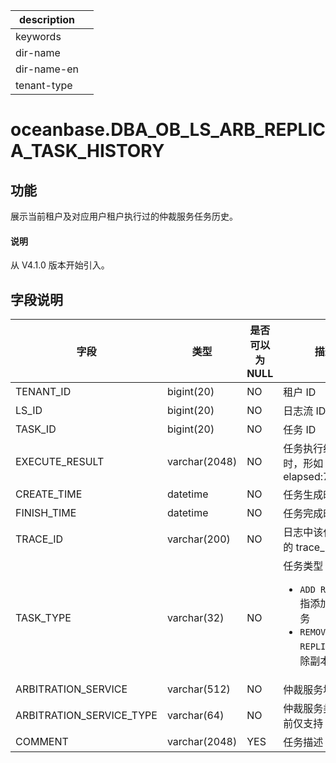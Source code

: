 |description||
|---|---|
|keywords||
|dir-name||
|dir-name-en||
|tenant-type||

# oceanbase.DBA_OB_LS_ARB_REPLICA_TASK_HISTORY

## 功能

展示当前租户及对应用户租户执行过的仲裁服务任务历史。

<main id="notice" type='explain'>
  <h4>说明</h4>
  <p>从 V4.1.0 版本开始引入。</p>
</main>

## 字段说明

| 字段 | 类型 | 是否可以为 NULL | 描述 |
| --- | --- | --- | --- |
| TENANT_ID | bigint(20) | NO | 租户 ID  |
| LS_ID | bigint(20) | NO | 日志流 ID |
| TASK_ID | bigint(20) | NO | 任务 ID |
| EXECUTE_RESULT | varchar(2048) | NO | 任务执行结果及耗时，形如 “[ret:0; elapsed:72160;]” |
| CREATE_TIME | datetime | NO | 任务生成时间 |
| FINISH_TIME | datetime | NO | 任务完成时间 |
| TRACE_ID | varchar(200) | NO | 日志中该任务执行的 trace_id |
| TASK_TYPE | varchar(32) | NO |  任务类型：<ul><li> `ADD REPLICA` 指添加副本任务  </li><li> `REMOVE REPLICA` 指删除副本任务</li></ul>|
| ARBITRATION_SERVICE | varchar(512) | NO | 仲裁服务地址 |
| ARBITRATION_SERVICE_TYPE | varchar(64) | NO | 仲裁服务类型，当前仅支持 `ADDR` |
| COMMENT | varchar(2048) | YES | 任务描述 |

